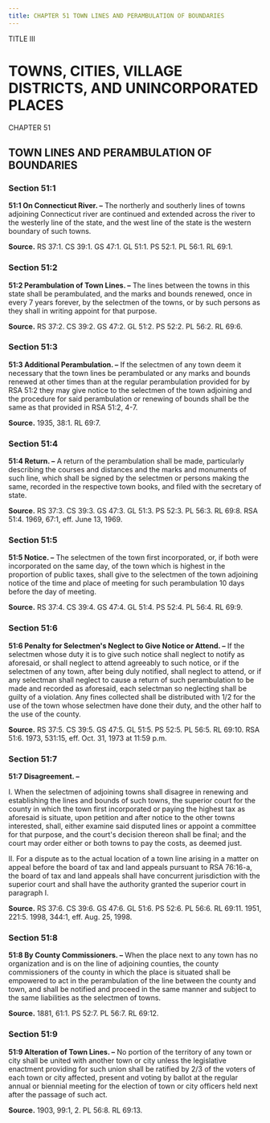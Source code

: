 ```yaml
---
title: CHAPTER 51 TOWN LINES AND PERAMBULATION OF BOUNDARIES
---
```


TITLE III
                                             
TOWNS, CITIES, VILLAGE DISTRICTS, AND UNINCORPORATED PLACES
===========================================================

CHAPTER 51
                                             
TOWN LINES AND PERAMBULATION OF BOUNDARIES
------------------------------------------

### Section 51:1

 **51:1 On Connecticut River. –** The northerly and southerly lines
of towns adjoining Connecticut river are continued and extended across
the river to the westerly line of the state, and the west line of the
state is the western boundary of such towns.

**Source.** RS 37:1. CS 39:1. GS 47:1. GL 51:1. PS 52:1. PL 56:1. RL
69:1.

### Section 51:2

 **51:2 Perambulation of Town Lines. –** The lines between the towns
in this state shall be perambulated, and the marks and bounds renewed,
once in every 7 years forever, by the selectmen of the towns, or by such
persons as they shall in writing appoint for that purpose.

**Source.** RS 37:2. CS 39:2. GS 47:2. GL 51:2. PS 52:2. PL 56:2. RL
69:6.

### Section 51:3

 **51:3 Additional Perambulation. –** If the selectmen of any town
deem it necessary that the town lines be perambulated or any marks and
bounds renewed at other times than at the regular perambulation provided
for by RSA 51:2 they may give notice to the selectmen of the town
adjoining and the procedure for said perambulation or renewing of bounds
shall be the same as that provided in RSA 51:2, 4-7.

**Source.** 1935, 38:1. RL 69:7.

### Section 51:4

 **51:4 Return. –** A return of the perambulation shall be made,
particularly describing the courses and distances and the marks and
monuments of such line, which shall be signed by the selectmen or
persons making the same, recorded in the respective town books, and
filed with the secretary of state.

**Source.** RS 37:3. CS 39:3. GS 47:3. GL 51:3. PS 52:3. PL 56:3. RL
69:8. RSA 51:4. 1969, 67:1, eff. June 13, 1969.

### Section 51:5

 **51:5 Notice. –** The selectmen of the town first incorporated, or,
if both were incorporated on the same day, of the town which is highest
in the proportion of public taxes, shall give to the selectmen of the
town adjoining notice of the time and place of meeting for such
perambulation 10 days before the day of meeting.

**Source.** RS 37:4. CS 39:4. GS 47:4. GL 51:4. PS 52:4. PL 56:4. RL
69:9.

### Section 51:6

 **51:6 Penalty for Selectmen's Neglect to Give Notice or Attend. –**
If the selectmen whose duty it is to give such notice shall neglect to
notify as aforesaid, or shall neglect to attend agreeably to such
notice, or if the selectmen of any town, after being duly notified,
shall neglect to attend, or if any selectman shall neglect to cause a
return of such perambulation to be made and recorded as aforesaid, each
selectman so neglecting shall be guilty of a violation. Any fines
collected shall be distributed with 1/2 for the use of the town whose
selectmen have done their duty, and the other half to the use of the
county.

**Source.** RS 37:5. CS 39:5. GS 47:5. GL 51:5. PS 52:5. PL 56:5. RL
69:10. RSA 51:6. 1973, 531:15, eff. Oct. 31, 1973 at 11:59 p.m.

### Section 51:7

 **51:7 Disagreement. –**
                                             
 I. When the selectmen of adjoining towns shall disagree in renewing
and establishing the lines and bounds of such towns, the superior court
for the county in which the town first incorporated or paying the
highest tax as aforesaid is situate, upon petition and after notice to
the other towns interested, shall, either examine said disputed lines or
appoint a committee for that purpose, and the court's decision thereon
shall be final; and the court may order either or both towns to pay the
costs, as deemed just.
                                             
 II. For a dispute as to the actual location of a town line arising
in a matter on appeal before the board of tax and land appeals pursuant
to RSA 76:16-a, the board of tax and land appeals shall have concurrent
jurisdiction with the superior court and shall have the authority
granted the superior court in paragraph I.

**Source.** RS 37:6. CS 39:6. GS 47:6. GL 51:6. PS 52:6. PL 56:6. RL
69:11. 1951, 221:5. 1998, 344:1, eff. Aug. 25, 1998.

### Section 51:8

 **51:8 By County Commissioners. –** When the place next to any town
has no organization and is on the line of adjoining counties, the county
commissioners of the county in which the place is situated shall be
empowered to act in the perambulation of the line between the county and
town, and shall be notified and proceed in the same manner and subject
to the same liabilities as the selectmen of towns.

**Source.** 1881, 61:1. PS 52:7. PL 56:7. RL 69:12.

### Section 51:9

 **51:9 Alteration of Town Lines. –** No portion of the territory of
any town or city shall be united with another town or city unless the
legislative enactment providing for such union shall be ratified by 2/3
of the voters of each town or city affected, present and voting by
ballot at the regular annual or biennial meeting for the election of
town or city officers held next after the passage of such act.

**Source.** 1903, 99:1, 2. PL 56:8. RL 69:13.
